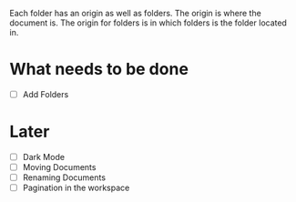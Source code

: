 Each folder has an origin as well as folders. The origin is where the document is. The origin for folders is in which folders is the folder located in.

# What needs to be done

- [ ] Add Folders

# Later

- [ ] Dark Mode
- [ ] Moving Documents
- [ ] Renaming Documents
- [ ] Pagination in the workspace
